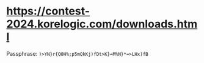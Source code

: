 # https://contest-2024.korelogic.com/downloads.html

Passphrase: `)>YN}r{Q0H%;p5mQkKj)fDt>K}=M%N}*=>LHx)fB`
